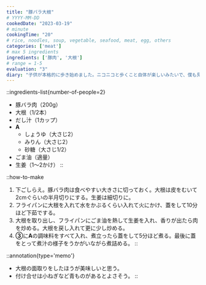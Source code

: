 ```yaml
---
title: "豚バラ大根"
# YYYY-MM-DD
cookedDate: "2023-03-19"
# minute
cookingTime: "20"
# rice, noodles, soup, vegetable, seafood, meat, egg, others
categories: ['meat']
# max 5 ingredients
ingredients: ['豚肉', '大根']
# range = 1-5
evaluation: "3"
diary: "子供が本格的に歩き始めました。ニコニコと歩くこと自体が楽しいみたいで、僕も見習いたいなと思いました。4月からは保育園も始まるので、みんなで気合を入れてやっていきたいと思っています。"
---
```


::ingredients-list{number-of-people=2}
- 豚バラ肉（200g）
- 大根（1/2本）
- だし汁（1カップ）
- **A**
  - しょうゆ（大さじ2）
  - みりん（大さじ2）
  - 砂糖（大さじ1/2）
- ごま油（適量）
- 生姜（1～2かけ）
::

::how-to-make
1. 下ごしらえ。豚バラ肉は食べやすい大きさに切っておく。大根は皮をむいて2cmぐらいの半月切りにする。生姜は細切りに。
2. フライパンに大根を入れて水をかぶるくらい入れて火にかけ、蓋をして10分ほど下茹でする。
3. 大根を取り出し、フライパンにごま油を熱して生姜を入れ、香りが出たら肉を炒める。大根を戻し入れて更に少し炒める。
4. **③**に**A**の調味料をすべて入れ、煮立ったら蓋をして5分ほど煮る。最後に蓋をとって煮汁の様子をうかがいながら煮詰める。
::

::annotation{type='memo'}
- 大根の面取りをしたほうが美味しいと思う。
- 付け合せは小ねぎなど青ものがあるとよさそう。
::

